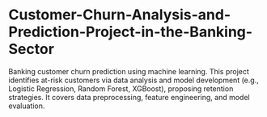 # Customer-Churn-Analysis-and-Prediction-Project-in-the-Banking-Sector
Banking customer churn prediction using machine learning. This project identifies at-risk customers via data analysis and model development (e.g., Logistic Regression, Random Forest, XGBoost), proposing retention strategies. It covers data preprocessing, feature engineering, and model evaluation.
